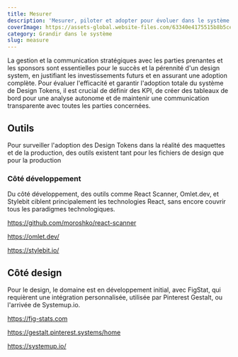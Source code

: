```yaml
---
title: Mesurer
description: 'Mesurer, piloter et adopter pour évoluer dans le système'
coverImage: https://assets-global.website-files.com/63340e4175515b8b5cefdbd4/64dca192e3175bfdb7cda560_how-to-measure-design-system-adoption.png
category: Grandir dans le système
slug: measure
---
```


La gestion et la communication stratégiques avec les parties prenantes et les sponsors sont essentielles pour le succès et la pérennité d'un design system, en justifiant les investissements futurs et en assurant une adoption complète. Pour évaluer l'efficacité et garantir l'adoption totale du système de Design Tokens, il est crucial de définir des KPI, de créer des tableaux de bord pour une analyse autonome et de maintenir une communication transparente avec toutes les parties concernées.

## Outils

Pour surveiller l'adoption des Design Tokens dans la réalité des maquettes et de la production, des outils existent tant pour les fichiers de design que pour la production

### Côté développement

Du côté développement, des outils comme React Scanner, Omlet.dev, et Stylebit ciblent principalement les technologies React, sans encore couvrir tous les paradigmes technologiques.

https://github.com/moroshko/react-scanner

https://omlet.dev/

https://stylebit.io/

## Côté design

Pour le design, le domaine est en développement initial, avec FigStat, qui requièrent une intégration personnalisée, utilisée par Pinterest Gestalt, ou l'arrivée de Systemup.io.

https://fig-stats.com

https://gestalt.pinterest.systems/home

https://systemup.io/
